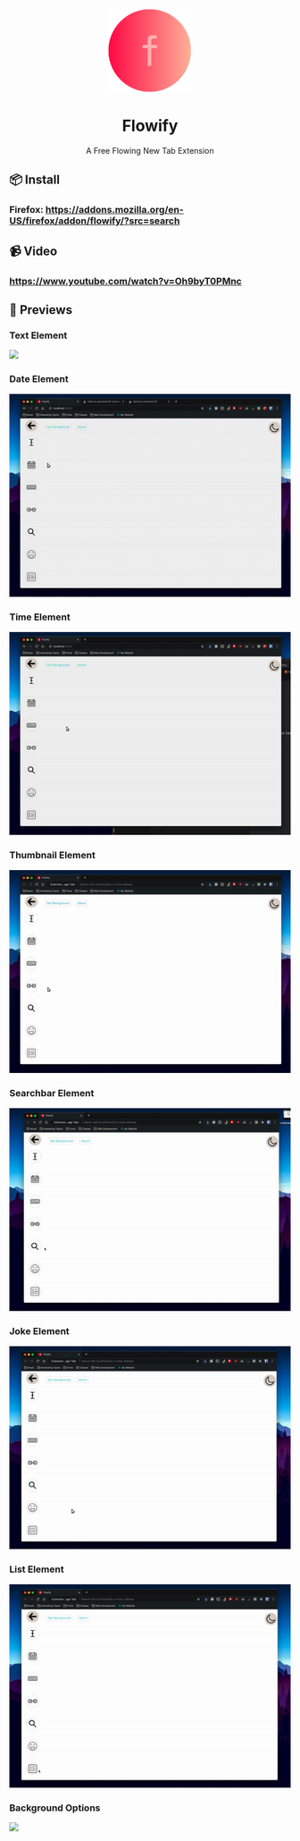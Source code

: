 <p align="center"> <img height=150 src="screenshots/flowify.png"></img></p>


<h1 align="center">Flowify</h1>
<p align="center">A Free Flowing New Tab Extension</p>

## 📦 Install
### Firefox: https://addons.mozilla.org/en-US/firefox/addon/flowify/?src=search

## 📹 Video
### https://www.youtube.com/watch?v=Oh9byT0PMnc

## 🤔 Previews

### Text Element
<img src="gifs/TextComponent.gif"></img>

### Date Element
<img src="gifs/TodayComponent.gif"></img>

### Time Element
<img src="gifs/TimeComponent.gif"></img>

### Thumbnail Element
<img src="gifs/LinkComponent.gif"></img></p>

### Searchbar Element
<img src="gifs/SearchComponent.gif"></img>

### Joke Element
<img src="gifs/JokeComponent.gif"></img>

### List Element
<img src="gifs/ListComponent.gif"></img>

### Background Options
<img src="gifs/BackgroundOptions.gif"></img>




